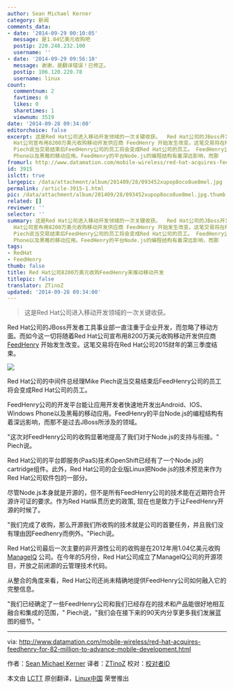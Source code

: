 ```yaml
---
author: Sean Michael Kerner
category: 新闻
comments_data:
- date: '2014-09-29 00:10:05'
  message: 是1.04亿美元收购吧
  postip: 220.248.232.100
  username: ''
- date: '2014-09-29 09:56:10'
  message: 谢谢，是翻译错误！已修正。
  postip: 106.120.220.78
  username: linux
count:
  commentnum: 2
  favtimes: 0
  likes: 0
  sharetimes: 1
  viewnum: 3519
date: '2014-09-28 09:34:00'
editorchoice: false
excerpt: 这是Red Hat公司进入移动开发领域的一次关键收获。  Red Hat公司的JBoss开发者工具事业部一直注重于企业开发，而忽略了移动方面。而如今这一切将随着Red
  Hat公司宣布用8200万美元收购移动开发供应商 FeedHenry 开始发生改变。这笔交易将在Red Hat公司2015财年的第三季度结束。  Red Hat公司的中间件总经理Mike
  Piech说当交易结束后FeedHenry公司的员工将会变成Red Hat公司的员工。 FeedHenry公司的开发平台能让应用开发者快速地开发出Android、IOS、Windows
  Phone以及黑莓的移动应用。FeedHenry的平台Node.js的编程结构有着深远影响，而那
fromurl: http://www.datamation.com/mobile-wireless/red-hat-acquires-feedhenry-for-82-million-to-advance-mobile-development.html
id: 3915
islctt: true
largepic: /data/attachment/album/201409/28/093452xupop8oco8ue8mel.jpg
permalink: /article-3915-1.html
pic: /data/attachment/album/201409/28/093452xupop8oco8ue8mel.jpg.thumb.jpg
related: []
reviewer: ''
selector: ''
summary: 这是Red Hat公司进入移动开发领域的一次关键收获。  Red Hat公司的JBoss开发者工具事业部一直注重于企业开发，而忽略了移动方面。而如今这一切将随着Red
  Hat公司宣布用8200万美元收购移动开发供应商 FeedHenry 开始发生改变。这笔交易将在Red Hat公司2015财年的第三季度结束。  Red Hat公司的中间件总经理Mike
  Piech说当交易结束后FeedHenry公司的员工将会变成Red Hat公司的员工。 FeedHenry公司的开发平台能让应用开发者快速地开发出Android、IOS、Windows
  Phone以及黑莓的移动应用。FeedHenry的平台Node.js的编程结构有着深远影响，而那
tags:
- RedHat
- FeedHenry
thumb: false
title: Red Hat公司8200万美元收购FeedHenry来推动移动开发
titlepic: false
translator: ZTinoZ
updated: '2014-09-28 09:34:00'
---
```



> 
> 这是Red Hat公司进入移动开发领域的一次关键收获。
> 
> 
> 


Red Hat公司的JBoss开发者工具事业部一直注重于企业开发，而忽略了移动方面。而如今这一切将随着Red Hat公司宣布用8200万美元收购移动开发供应商 [FeedHenry](http://www.feedhenry.com/) 开始发生改变。这笔交易将在Red Hat公司2015财年的第三季度结束。


![](/data/attachment/album/201409/28/093452xupop8oco8ue8mel.jpg)


Red Hat公司的中间件总经理Mike Piech说当交易结束后FeedHenry公司的员工将会变成Red Hat公司的员工。


FeedHenry公司的开发平台能让应用开发者快速地开发出Android、IOS、Windows Phone以及黑莓的移动应用。FeedHenry的平台Node.js的编程结构有着深远影响，而那不是过去JBoss所涉及的领域。


"这次对FeedHenry公司的收购显著地提高了我们对于Node.js的支持与衔接。" Piech说。


Red Hat公司的平台即服务(PaaS)技术OpenShift已经有了一个Node.js的cartridge组件。此外，Red Hat公司的企业版Linux把Node.js的技术预览来作为Red Hat公司软件包的一部分。


尽管Node.js本身就是开源的，但不是所有FeedHenry公司的技术能在近期符合开源许可证的要求。作为Red Hat纵贯历史的政策, 现在也是致力于让FeedHenry开源的时候了。


"我们完成了收购，那么开源我们所收购的技术就是公司的首要任务，并且我们没有理由因Feedhenry而例外。"Piech说。


Red Hat公司最后一次主要的非开源性公司的收购是在2012年用1.04亿美元收购 [ManageIQ](http://www.datamation.com/cloud-computing/red-hat-makes-104-million-cloud-management-bid-with-manageiq-acquisition.html) 公司。在今年的5月份，Red Hat公司成立了ManageIQ公司的开源项目，开放之前闭源的云管理技术代码。


从整合的角度来看，Red Hat公司还尚未精确地提供FeedHenry公司如何融入它的完整信息。


"我们已经确定了一些FeedHenry公司和我们已经存在的技术和产品能很好地相互融合和集成的范围，" Piech说，"我们会在接下来的90天内分享更多我们发展蓝图的细节。"




---


via: <http://www.datamation.com/mobile-wireless/red-hat-acquires-feedhenry-for-82-million-to-advance-mobile-development.html>


作者：[Sean Michael Kerner](http://www.datamation.com/author/Sean-Michael-Kerner-4807810.html) 译者：[ZTinoZ](https://github.com/ZTinoZ) 校对：[校对者ID](https://github.com/%E6%A0%A1%E5%AF%B9%E8%80%85ID)


本文由 [LCTT](https://github.com/LCTT/TranslateProject) 原创翻译，[Linux中国](http://linux.cn/) 荣誉推出